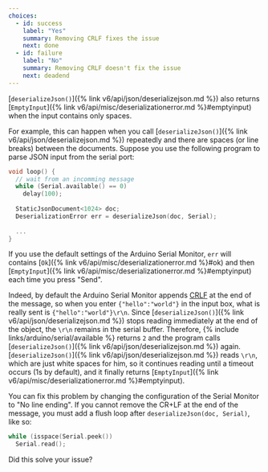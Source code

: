 ```yaml
---
choices:
  - id: success
    label: "Yes"
    summary: Removing CRLF fixes the issue
    next: done
  - id: failure
    label: "No"
    summary: Removing CRLF doesn't fix the issue
    next: deadend
---
```


[`deserializeJson()`]({% link v6/api/json/deserializejson.md %}) also returns [`EmptyInput`]({% link v6/api/misc/deserializationerror.md %}#emptyinput) when the input contains only spaces. 

For example, this can happen when you call [`deserializeJson()`]({% link v6/api/json/deserializejson.md %}) repeatedly and there are spaces (or line breaks) between the documents. Suppose you use the following program to parse JSON input from the serial port:

```c++
void loop() {
  // wait from an incomming message
  while (Serial.available() == 0)
    delay(100);
    
  StaticJsonDocument<1024> doc;
  DeserializationError err = deserializeJson(doc, Serial);
  
  ...
}
```

If you use the default settings of the Arduino Serial Monitor, `err` will contains [`Ok`]({% link v6/api/misc/deserializationerror.md %}#ok) and then [`EmptyInput`]({% link v6/api/misc/deserializationerror.md %}#emptyinput) each time you press "Send".

Indeed, by default the Arduino Serial Monitor appends [CRLF](https://fr.wikipedia.org/wiki/Carriage_Return_Line_Feed) at the end of the message, so when you enter `{"hello":"world"}` in the input box, what is really sent is `{"hello":"world"}\r\n`.
Since [`deserializeJson()`]({% link v6/api/json/deserializejson.md %}) stops reading immediately at the end of the object, the `\r\n` remains in the serial buffer.
Therefore, {% include links/arduino/serial/available %} returns `2` and the program calls [`deserializeJson()`]({% link v6/api/json/deserializejson.md %}) again.
[`deserializeJson()`]({% link v6/api/json/deserializejson.md %}) reads `\r\n`, which are just white spaces for him, so it continues reading until a timeout occurs (1s by default), and it finally returns [`EmptyInput`]({% link v6/api/misc/deserializationerror.md %}#emptyinput).

You can fix this problem by changing the configuration of the Serial Monitor to "No line ending".
If you cannot remove the CR+LF at the end of the message, you must add a flush loop after `deserializeJson(doc, Serial)`, like so:

```c++
while (isspace(Serial.peek())
  Serial.read();
```

Did this solve your issue?